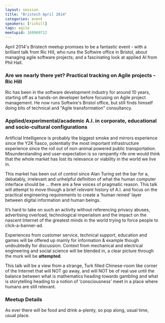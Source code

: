 ```yaml
---
layout: session
title: "Bristech April 2014"
categories: event
speakers: [richill]
tags: agile
meetupid: 169969712
---
```


April 2014's Bristech meetup promises to be a fantastic event - with a brilliant talk from Ric Hill, who runs the Softwire office in Bristol, about managing agile software projects; and a fascinating look at applied AI from Phil Hall.

<!-- more -->

### Are we nearly there yet?  Practical tracking on Agile projects - Ric Hill

Ric has been in the software development industry for around 10 years, starting off as a hands-on developer before focusing on Agile project management. He now runs Softwire's Bristol office, but still finds himself doing bits of technical and "Agile transformation" consultancy.

### Applied/experimental/academic A.I. in corporate, educational and socio-cultural configurations

Artificial Intelligence is probably the biggest smoke and mirrors experience since the Y2K fiasco, potentially the most important infrastructure experience since the roll out of non-animal powered public transportation. Misunderstanding and user-expectation is so rampantly rife one would think that the whole market has lost its relevance or viability in the world we live in.
 
This market has been out of control since Alan Turing set the bar for a, debatably, irrelevant and unhelpful definition of what the human computer interface should be … there are a few voices of pragmatic reason. This talk will attempt to move though a brief _relevant_ history of A.I. and focus on the practical engineering requirements to create a ‘human reined’ layer between digital information and human beings. 
 
It’s hard to take on such an activity without referencing privacy abuses, advertising overload, technological imperialism and the impact on the nascent Internet of the greatest minds in the world trying to force people to click-a-banner-ad.
 
Experiences from customer service, technical support, education and games will be offered up mainly for information & example though undoubtedly for discussion. Context from mechanical and electrical engineering and social science will be blended in, a clear picture through the murk will be **attempted**.
 
This talk will be a view from a strange, Turk filled Chinese-room like corner of the Internet that will NOT go away, and will NOT be of real use until the balance between what is mathematics heading towards gambling and what is storytelling heading to a notion of ‘consciousness’ meet in a place where humans are still relevant.


### Meetup Details

As ever there will be food and drink a-plenty, so pop along, usual time, usual place.
